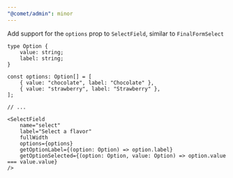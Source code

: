 ```yaml
---
"@comet/admin": minor
---
```


Add support for the `options` prop to `SelectField`, similar to `FinalFormSelect`

```tsx
type Option {
    value: string;
    label: string;
}

const options: Option[] = [
    { value: "chocolate", label: "Chocolate" },
    { value: "strawberry", label: "Strawberry" },
];

// ...

<SelectField
    name="select"
    label="Select a flavor"
    fullWidth
    options={options}
    getOptionLabel={(option: Option) => option.label}
    getOptionSelected={(option: Option, value: Option) => option.value === value.value}
/>
```
